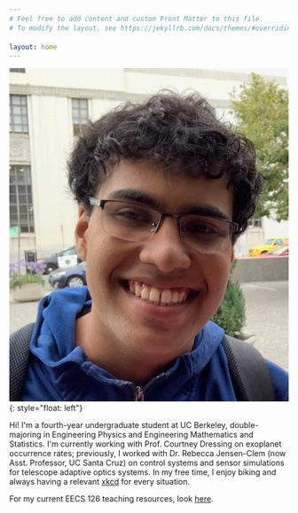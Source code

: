 ```yaml
---
# Feel free to add content and custom Front Matter to this file.
# To modify the layout, see https://jekyllrb.com/docs/themes/#overriding-theme-defaults

layout: home
---
```


![image](images/pfp.png){: style="float: left"}

Hi! I'm a fourth-year undergraduate student at UC Berkeley, double-majoring in Engineering Physics and Engineering Mathematics and Statistics. I'm currently working with Prof. Courtney Dressing on exoplanet occurrence rates; previously, I worked with Dr. Rebecca Jensen-Clem (now Asst. Professor, UC Santa Cruz) on control systems and sensor simulations for telescope adaptive optics systems. In my free time, I enjoy biking and always having a relevant [xkcd](https://xkcd.com) for every situation.

For my current EECS 126 teaching resources, look [here](eecs126.html).

